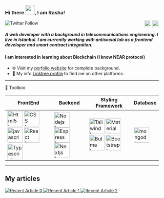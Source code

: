 ### Hi there <img src="https://raw.githubusercontent.com/MartinHeinz/MartinHeinz/master/wave.gif" width="30px" height="30px">, I am Rasha! 


![Twitter Follow](https://img.shields.io/twitter/follow/rashalabelle?label=Follow%20me)
<a href="https://twitter.com/rashalabelle" target="_blank" rel="nofollow"><img align="right" alt="Rasha's Twitter" width="22px" src="https://cdn.jsdelivr.net/npm/simple-icons@v3/icons/twitter.svg" /></a><a href="https://www.linkedin.com/in/rasha-abdulrazzak/" target="_blank" rel="nofollow"><img align="right" alt="Rasha's Linkdein" width="22px" src="https://cdn.jsdelivr.net/npm/simple-icons@v3/icons/linkedin.svg" /></a>

##### A web developer with a background in telecommunications engineering. I live in Istanbul. I am currently working with antisocial lab as a frontend developer and smart contract integration.
#### I am interested in learning about  Blockchain (I know NEAR protocol)

- 🌐 Visit my [porfolio website](https://rashaabdulrazzak.github.io/my-profile/#/) for complete background.
- 👨 My info [Linktree profile](https://linktr.ee/rashaabdulrazzak) to find me on other platforms.


---

🧰 Toolbox

| FrontEnd     | Backend      | Styling Framework      | Database      |
| ------------- | ------------- | ------------- |------------- |
| <img src="https://cdn.worldvectorlogo.com/logos/html5-2.svg" alt="Html5 Logo" width="50" height="50"/> <img src="https://cdn.worldvectorlogo.com/logos/css-3.svg" alt="CSS Logo" width="50" height="50"/> <img src="https://cdn.worldvectorlogo.com/logos/logo-javascript.svg" alt="javascript Logo" width="50" height="50"/> <img src="https://cdn.worldvectorlogo.com/logos/react-2.svg" alt="React Logo" width="50" height="50"/> <img src="https://cdn.worldvectorlogo.com/logos/typescript.svg" alt="Typescript Logo" width="50" height="50"/>       | <img src="https://cdn.worldvectorlogo.com/logos/nodejs-1.svg" alt="Nodejs Logo" width="50" height="50"/> <img src="https://cdn.worldvectorlogo.com/logos/express-109.svg" alt="Express Logo" width="50" height="50"/> <img src="https://cdn.worldvectorlogo.com/logos/next-js.svg" alt="Nextjs Logo" width="50" height="50"/>         | <img src="https://cdn.worldvectorlogo.com/logos/tailwind-css-1.svg" alt="Tailwind Logo" width="50" height="50"/> <img src="https://cdn.worldvectorlogo.com/logos/material-ui-1.svg" alt="Material ui Logo" width="50" height="50"/> <img src="https://cdn.worldvectorlogo.com/logos/bulma.svg" alt="Bulma Logo" width="50" height="50"/> <img src="https://cdn.worldvectorlogo.com/logos/bootstrap-5-1.svg" alt="Bootstrap Logo" width="50" height="50"/> | <img src="https://cdn.worldvectorlogo.com/logos/mongodb-icon-1.svg" alt="mongodb Logo" width="50" height="50"/> |

---


## My articles
<a target="_blank" href="https://github-readme-medium-recent-article.vercel.app/medium/@rasha-abdulrazzak/0"><img src="https://github-readme-medium-recent-article.vercel.app/medium/@rasha-abdulrazzak/0" alt="Recent Article 0"> 
  <a target="_blank" href="https://github-readme-medium-recent-article.vercel.app/medium/@rasha-abdulrazzak/1"><img src="https://github-readme-medium-recent-article.vercel.app/medium/@rasha-abdulrazzak/1" alt="Recent Article 1"> 
<a target="_blank" href="https://github-readme-medium-recent-article.vercel.app/medium/@rasha-abdulrazzak/2"><img src="https://github-readme-medium-recent-article.vercel.app/medium/@rasha-abdulrazzak/2" alt="Recent Article 2"> 
<!--
**rashaabdulrazzak/rashaabdulrazzak** is a ✨ _special_ ✨ repository because its `README.md` (this file) appears on your GitHub profile.

Here are some ideas to get you started:

- 🔭 I’m currently working on ...
- 🌱 I’m currently learning ...
- 👯 I’m looking to collaborate on ...
- 🤔 I’m looking for help with ...
- 💬 Ask me about ...
- 📫 How to reach me: ...
- 😄 Pronouns: ...
- ⚡ Fun fact: ...
-->
